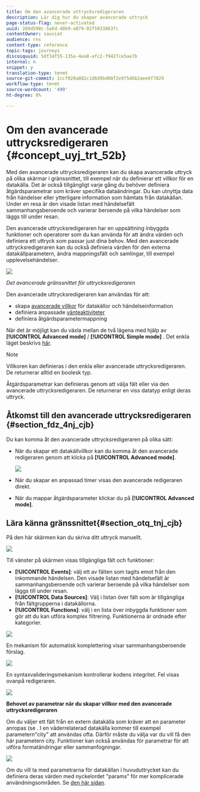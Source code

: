 ```yaml
---
title: Om den avancerade uttrycksredigeraren
description: Lär dig hur du skapar avancerade uttryck
page-status-flag: never-activated
uuid: 269d590c-5a6d-40b9-a879-02f5033863fc
contentOwner: sauviat
audience: rns
content-type: reference
topic-tags: journeys
discoiquuid: 5df34f55-135a-4ea8-afc2-f9427ce5ae7b
internal: n
snippet: y
translation-type: tm+mt
source-git-commit: 1ccf020a882c1d6d9bd00f2e9f5d6b2aee6f7829
workflow-type: tm+mt
source-wordcount: '499'
ht-degree: 0%

---
```



# Om den avancerade uttrycksredigeraren {#concept_uyj_trt_52b}

Med den avancerade uttrycksredigeraren kan du skapa avancerade uttryck på olika skärmar i gränssnittet, till exempel när du definierar ett villkor för en datakälla.
Det är också tillgängligt varje gång du behöver definiera åtgärdsparametrar som kräver specifika dataändringar. Du kan utnyttja data från händelser eller ytterligare information som hämtats från datakällan. Under en resa är den visade listan med händelsefält sammanhangsberoende och varierar beroende på vilka händelser som läggs till under resan.

Den avancerade uttrycksredigeraren har en uppsättning inbyggda funktioner och operatorer som du kan använda för att ändra värden och definiera ett uttryck som passar just dina behov. Med den avancerade uttrycksredigeraren kan du också definiera värden för den externa datakällparametern, ändra mappningsfält och samlingar, till exempel upplevelsehändelser.

![](../assets/journey65.png)

_Det avancerade gränssnittet för uttrycksredigeraren_

Den avancerade uttrycksredigeraren kan användas för att:

* skapa [avancerade villkor](../building-journeys/condition-activity.md#about_condition) för datakällor och händelseinformation
* definiera anpassade [vänteaktiviteter](../building-journeys/wait-activity.md#custom)
* definiera åtgärdsparametermappning

När det är möjligt kan du växla mellan de två lägena med hjälp av **[!UICONTROL Advanced mode]** / **[!UICONTROL Simple mode]** . Det enkla läget beskrivs [här](../building-journeys/condition-activity.md#about_condition).

>[!NOTE]
>
>Villkoren kan definieras i den enkla eller avancerade uttrycksredigeraren. De returnerar alltid en boolesk typ.
>
>Åtgärdsparametrar kan definieras genom att välja fält eller via den avancerade uttrycksredigeraren. De returnerar en viss datatyp enligt deras uttryck.

## Åtkomst till den avancerade uttrycksredigeraren {#section_fdz_4nj_cjb}

Du kan komma åt den avancerade uttrycksredigeraren på olika sätt:

* När du skapar ett datakällvillkor kan du komma åt den avancerade redigeraren genom att klicka på **[!UICONTROL Advanced mode]**.

   ![](../assets/journeyuc2_33.png)

* När du skapar en anpassad timer visas den avancerade redigeraren direkt.
* När du mappar åtgärdsparameter klickar du på **[!UICONTROL Advanced mode]**.

## Lära känna gränssnittet{#section_otq_tnj_cjb}

På den här skärmen kan du skriva ditt uttryck manuellt.

![](../assets/journey70.png)

Till vänster på skärmen visas tillgängliga fält och funktioner:

* **[!UICONTROL Events]**: välj ett av fälten som tagits emot från den inkommande händelsen. Den visade listan med händelsefält är sammanhangsberoende och varierar beroende på vilka händelser som läggs till under resan.
* **[!UICONTROL Data Sources]**: Välj i listan över fält som är tillgängliga från fältgrupperna i datakällorna.
* **[!UICONTROL Functions]**: välj i en lista över inbyggda funktioner som gör att du kan utföra komplex filtrering. Funktionerna är ordnade efter kategorier.

![](../assets/journey65.png)

En mekanism för automatisk komplettering visar sammanhangsberoende förslag.

![](../assets/journey68.png)

En syntaxvalideringsmekanism kontrollerar kodens integritet. Fel visas ovanpå redigeraren.

![](../assets/journey69.png)

**Behovet av parametrar när du skapar villkor med den avancerade uttrycksredigeraren**

Om du väljer ett fält från en extern datakälla som kräver att en parameter anropas (se [](../datasource/external-data-sources.md). I en väderrelaterad datakälla kommer till exempel parametern&quot;city&quot; att användas ofta. Därför måste du välja var du vill få den här parametern city. Funktioner kan också användas för parametrar för att utföra formatändringar eller sammanfogningar.

![](../assets/journeyuc2_19.png)

Om du vill ta med parametrarna för datakällan i huvuduttrycket kan du definiera deras värden med nyckelordet &quot;params&quot; för mer komplicerade användningsområden. Se [den här sidan](../expression/field-references.md).
